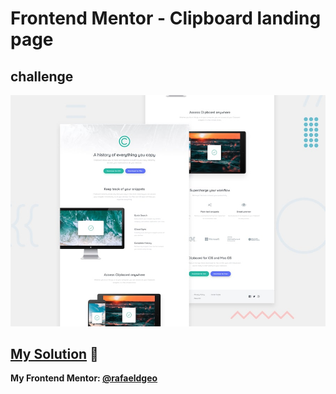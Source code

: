 # Frontend Mentor - Clipboard landing page
## challenge

![Design preview for the Clipboard landing page coding challenge](./design/desktop-preview.jpg)

## [My Solution](https://rafaeldgeo.github.io/my-practices-in-the-frontend-mentor/junior/clipboard-landing-page-master/) 🚀
**My Frontend Mentor: [@rafaeldgeo](https://www.frontendmentor.io/profile/rafaeldgeo)**
